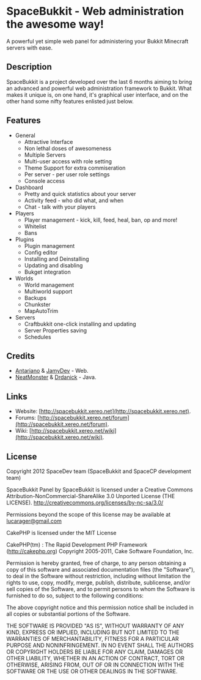 # SpaceBukkit - Web administration the awesome way!
A powerful yet simple web panel for administering your Bukkit Minecraft servers with ease.

## Description
SpaceBukkit is a project developed over the last 6 months aiming to bring an advanced and powerful web administration framework to Bukkit. What makes it unique is, on one hand, it's graphical user interface, and on the other hand some nifty features enlisted just below.

## Features
- General
    * Attractive Interface
    * Non lethal doses of awesomeness
    * Multiple Servers
    * Multi-user access with role setting
    * Theme Support for extra commiseration
    * Per server - per user role settings
    * Console access
- Dashboard
    * Pretty and quick statistics about your server
    * Activity feed - who did what, and when
    * Chat - talk with your players
- Players
    * Player management - kick, kill, feed, heal, ban, op and more!
    * Whitelist
    * Bans
- Plugins
    * Plugin management
    * Config editor
    * Installing and Deinstalling
    * Updating and disabling
    * Bukget integration
- Worlds
    * World management
    * Multiworld support
    * Backups
    * Chunkster
    * MapAutoTrim
- Servers
    * Craftbukkit one-click installing and updating
    * Server Properties saving
    * Schedules
    
## Credits
 * [Antariano](https://github.com/Antariano/) & [JamyDev](https://github.com/JamyDev/) - Web.
 * [NeatMonster](https://github.com/NeatMonster/) & [Drdanick](https://github.com/Drdanick/) - Java.

## Links
- Website: [http://spacebukkit.xereo.net](http://spacebukkit.xereo.net).
- Forums: [http://spacebukkit.xereo.net/forum](http://spacebukkit.xereo.net/forum).
- Wiki: [http://spacebukkit.xereo.net/wiki](http://spacebukkit.xereo.net/wiki).
 
## License
Copyright 2012 SpaceDev team (SpaceBukkit and SpaceCP development team)

SpaceBukkit Panel by SpaceBukkit is licensed under a 
Creative Commons Attribution-NonCommercial-ShareAlike 3.0 Unported License (THE LICENSE).
http://creativecommons.org/licenses/by-nc-sa/3.0/

Permissions beyond the scope of this license may be available at lucarager@gmail.com

CakePHP is licensed under
the MIT License

CakePHP(tm) : The Rapid Development PHP Framework (http://cakephp.org)
Copyright 2005-2011, Cake Software Foundation, Inc.

Permission is hereby granted, free of charge, to any person obtaining a
copy of this software and associated documentation files (the "Software"),
to deal in the Software without restriction, including without limitation
the rights to use, copy, modify, merge, publish, distribute, sublicense,
and/or sell copies of the Software, and to permit persons to whom the
Software is furnished to do so, subject to the following conditions:

The above copyright notice and this permission notice shall be included in
all copies or substantial portions of the Software.

THE SOFTWARE IS PROVIDED "AS IS", WITHOUT WARRANTY OF ANY KIND, EXPRESS OR
IMPLIED, INCLUDING BUT NOT LIMITED TO THE WARRANTIES OF MERCHANTABILITY,
FITNESS FOR A PARTICULAR PURPOSE AND NONINFRINGEMENT. IN NO EVENT SHALL THE
AUTHORS OR COPYRIGHT HOLDERS BE LIABLE FOR ANY CLAIM, DAMAGES OR OTHER
LIABILITY, WHETHER IN AN ACTION OF CONTRACT, TORT OR OTHERWISE, ARISING
FROM, OUT OF OR IN CONNECTION WITH THE SOFTWARE OR THE USE OR OTHER
DEALINGS IN THE SOFTWARE.